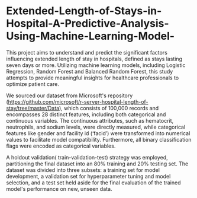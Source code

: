 # Extended-Length-of-Stays-in-Hospital-A-Predictive-Analysis-Using-Machine-Learning-Model-

This project aims to understand and predict the significant factors influencing extended length of stay in hospitals, defined as stays lasting seven days or more. Utilizing machine learning models, including Logistic Regression, Random Forest and Balanced Random Forest, this study attempts to provide meaningful insights for healthcare professionals to optimize patient care.

We sourced our dataset from Microsoft's repository (https://github.com/microsoft/r-server-hospital-length-of-stay/tree/master/Data), which consists of 100,000 records and encompasses 28 distinct features, including both categorical and continuous variables. The continuous attributes, such as hematocrit, neutrophils, and sodium levels, were directly measured, while categorical features like gender and facility id (‘facid’) were transformed into numerical values to facilitate model compatibility. Furthermore, all binary classification flags were encoded as categorical variables.

A holdout validation( train-validation-test) strategy was employed, partitioning the final dataset into an 80% training and 20% testing set. The dataset was divided into three subsets: a training set for model development, a validation set for hyperparameter tuning and model selection, and a test set held aside for the final evaluation of the trained model's performance on new, unseen data.

